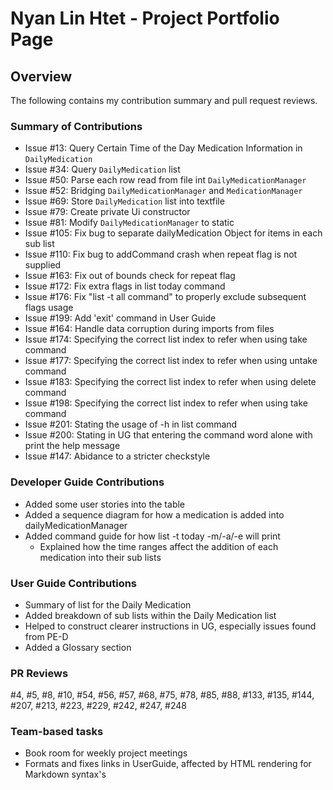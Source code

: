 # Nyan Lin Htet - Project Portfolio Page

## Overview
The following contains my contribution summary and pull request reviews.

### Summary of Contributions
- Issue #13: Query Certain Time of the Day Medication Information in `DailyMedication`
- Issue #34: Query `DailyMedication` list
- Issue #50: Parse each row read from file int `DailyMedicationManager`
- Issue #52: Bridging `DailyMedicationManager` and `MedicationManager`
- Issue #69: Store `DailyMedication` list into textfile
- Issue #79: Create private Ui constructor
- Issue #81: Modify `DailyMedicationManager` to static
- Issue #105: Fix bug to separate dailyMedication Object for items in each sub list
- Issue #110: Fix bug to addCommand crash when repeat flag is not supplied
- Issue #163: Fix out of bounds check for repeat flag
- Issue #172: Fix extra flags in list today command 
- Issue #176: Fix "list -t all command" to properly exclude subsequent flags usage
- Issue #199: Add 'exit' command in User Guide
- Issue #164: Handle data corruption during imports from files
- Issue #174: Specifying the correct list index to refer when using take command
- Issue #177: Specifying the correct list index to refer when using untake command
- Issue #183: Specifying the correct list index to refer when using delete command
- Issue #198: Specifying the correct list index to refer when using take command
- Issue #201: Stating the usage of -h in list command
- Issue #200: Stating in UG that entering the command word alone with print the help message
- Issue #147: Abidance to a stricter checkstyle


### Developer Guide Contributions
- Added some user stories into the table
- Added a sequence diagram for how a medication is added into dailyMedicationManager
- Added command guide for  how list -t today -m/-a/-e will print
  - Explained how the time ranges affect the addition of each medication into their sub lists

### User Guide Contributions
- Summary of list for the Daily Medication
- Added breakdown of sub lists within the Daily Medication list
- Helped to construct clearer instructions in UG, especially issues found from PE-D
- Added a Glossary section

### PR Reviews
#4, #5, #8, #10, #54, #56, #57, #68, #75, #78, #85, #88, #133, #135, #144, #207, #213, #223,
#229, #242, #247, #248

### Team-based tasks
- Book room for weekly project meetings
- Formats and fixes links in UserGuide, affected by HTML rendering for Markdown syntax's